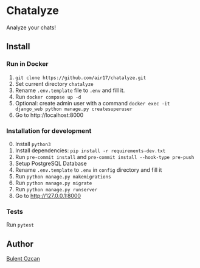 # Chatalyze

Analyze your chats!

## Install

### Run in Docker

1. `git clone https://github.com/air17/chatalyze.git`
2. Set current directory `chatalyze`
3. Rename `.env.template` file to `.env` and fill it.
4. Run `docker compose up -d`
5. Optional: create admin user with a command `docker exec -it django_web python manage.py createsuperuser`
6. Go to http://localhost:8000

### Installation for development

0. Install `python3`
1. Install dependencies: `pip install -r requirements-dev.txt`
2. Run `pre-commit install` and `pre-commit install --hook-type pre-push`
3. Setup PostgreSQL Database
4. Rename `.env.template` to `.env` in `config` directory and fill it
5. Run `python manage.py makemigrations`
6. Run `python manage.py migrate`
7. Run `python manage.py runserver`
8. Go to http://127.0.0.1:8000

### Tests
Run `pytest`

## Author

[Bulent Ozcan](https://github.com/air17)
